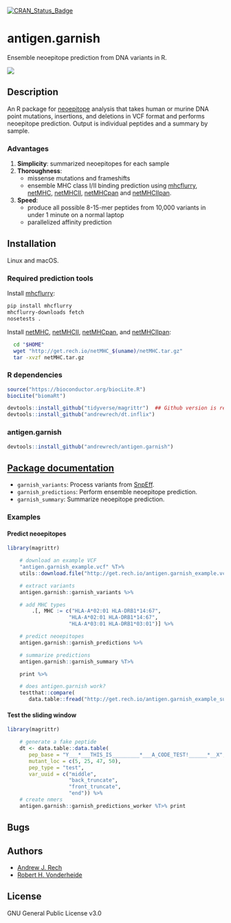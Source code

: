 [![CRAN_Status_Badge](http://www.r-pkg.org/badges/version/antigen.garnish)](http://cran.r-project.org/package=antigen.garnish)

# antigen.garnish

Ensemble neoepitope prediction from DNA variants in R.

![](http://get.rech.io/antigen.garnish_flowchart.svg)

## Description

An R package for [neoepitope](http://science.sciencemag.org/content/348/6230/69) analysis that takes human or murine DNA point mutations, insertions, and deletions in VCF format and performs neoepitope prediction. Output is individual peptides and a summary by sample.

### Advantages

1. **Simplicity**: summarized neoepitopes for each sample
1. **Thoroughness**:
    - missense mutations and frameshifts
    - ensemble MHC class I/II binding prediction using [mhcflurry](https://github.com/hammerlab/mhcflurry), [netMHC](http://www.cbs.dtu.dk/services/NetMHC/), [netMHCII](http://www.cbs.dtu.dk/services/NetMHCII/), [netMHCpan](http://www.cbs.dtu.dk/services/NetMHCpan/) and [netMHCIIpan](http://www.cbs.dtu.dk/services/NetMHCIIpan/).
1. **Speed**:
    - produce all possible 8-15-mer peptides from 10,000 variants in under 1 minute on a normal laptop
    - parallelized affinity prediction

## Installation

Linux and macOS.

### Required prediction tools

Install [mhcflurry](https://github.com/hammerlab/mhcflurry):

```sh
pip install mhcflurry
mhcflurry-downloads fetch
nosetests .
```

Install [netMHC](http://www.cbs.dtu.dk/services/NetMHC/), [netMHCII](http://www.cbs.dtu.dk/services/NetMHCII/), [netMHCpan](http://www.cbs.dtu.dk/services/NetMHCpan/), and [netMHCIIpan](http://www.cbs.dtu.dk/services/NetMHCIIpan/):

```sh
  cd "$HOME"
  wget "http://get.rech.io/netMHC_$(uname)/netMHC.tar.gz"
  tar -xvzf netMHC.tar.gz
```

### R dependencies

```r
source("https://bioconductor.org/biocLite.R")
biocLite("biomaRt")

devtools::install_github("tidyverse/magrittr")  ## Github version is required
devtools::install_github("andrewrech/dt.inflix")
```

### antigen.garnish

```r
devtools::install_github("andrewrech/antigen.garnish")
```

## [Package documentation](http://get.rech.io/antigen.garnish.pdf)

* `garnish_variants`: Process variants from [SnpEff](http://snpeff.sourceforge.net/).
* `garnish_predictions`: Perform ensemble neoepitope prediction.
* `garnish_summary`: Summarize neoepitope prediction.

### Examples

#### Predict neoepitopes

```r
library(magrittr)

    # download an example VCF
    "antigen.garnish_example.vcf" %T>%
    utils::download.file("http://get.rech.io/antigen.garnish_example.vcf", .) %>%

    # extract variants
    antigen.garnish::garnish_variants %>%

    # add MHC types
        .[, MHC := c("HLA-A*02:01 HLA-DRB1*14:67",
                    "HLA-A*02:01 HLA-DRB1*14:67",
                    "HLA-A*03:01 HLA-DRB1*03:01")] %>%

    # predict neoepitopes
    antigen.garnish::garnish_predictions %>%

    # summarize predictions
    antigen.garnish::garnish_summary %T>%

    print %>%

    # does antigen.garnish work?
    testthat::compare(
       data.table::fread("http://get.rech.io/antigen.garnish_example_summary.txt"))
```

#### Test the sliding window

```r
library(magrittr)

    # generate a fake peptide
    dt <- data.table::data.table(
       pep_base = "Y___*___THIS_IS_________*___A_CODE_TEST!______*__X",
       mutant_loc = c(5, 25, 47, 50),
       pep_type = "test",
       var_uuid = c("middle",
                    "back_truncate",
                    "front_truncate",
                    "end")) %>%
    # create nmers
    antigen.garnish::garnish_predictions_worker %T>% print
```

## Bugs

## Authors

* [Andrew J. Rech](http://info.rech.io)
* [Robert H. Vonderheide](http://www.med.upenn.edu/apps/faculty/index.php/g275/p1073)

## License

GNU General Public License v3.0